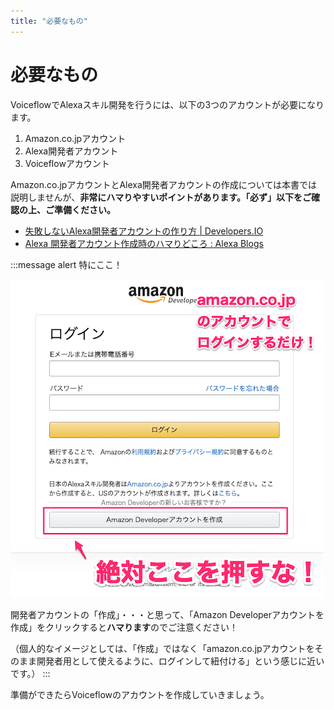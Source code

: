 ```yaml
---
title: "必要なもの"
---
```


# 必要なもの

VoiceflowでAlexaスキル開発を行うには、以下の3つのアカウントが必要になります。

1. Amazon.co.jpアカウント
2. Alexa開発者アカウント
3. Voiceflowアカウント

Amazon.co.jpアカウントとAlexa開発者アカウントの作成については本書では説明しませんが、**非常にハマりやすいポイントがあります。「必ず」以下をご確認の上、ご準備ください。**

- [失敗しないAlexa開発者アカウントの作り方 | Developers.IO](https://dev.classmethod.jp/voice-assistant/how-to-safety-create-alexa-developers-account/)
- [Alexa 開発者アカウント作成時のハマりどころ : Alexa Blogs](https://developer.amazon.com/ja/blogs/alexa/post/9f852a38-3a44-48bd-b78f-22050269d7c7/hamaridokoro)

:::message alert
特にここ！

![](https://raw.githubusercontent.com/VFJUG/zenn.dev-docs/main/books/voiceflow-tutorial-jp-00/img/001.png)

開発者アカウントの「作成」・・・と思って、「Amazon Developerアカウントを作成」をクリックすると**ハマります**のでご注意ください！

（個人的なイメージとしては、「作成」ではなく「amazon.co.jpアカウントをそのまま開発者用として使えるように、ログインして紐付ける」という感じに近いです。）
:::

準備ができたらVoiceflowのアカウントを作成していきましょう。
